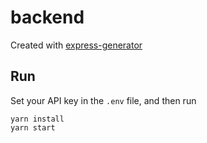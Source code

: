 # backend

Created with [express-generator](https://www.npmjs.com/package/express-generator)

## Run
Set your API key in the `.env` file, and then run
```
yarn install
yarn start
```

